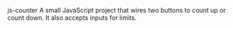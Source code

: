js-counter
A small JavaScript project that wires two buttons to count up or count down.
It also accepts inputs for limits.